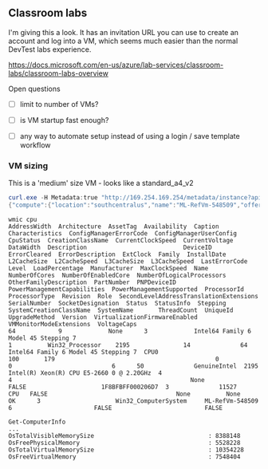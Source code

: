 

## Classroom labs

I'm giving this a look. It has an invitation URL you can use to create an account and log into a VM, which seems much easier than the normal DevTest labs experience.

https://docs.microsoft.com/en-us/azure/lab-services/classroom-labs/classroom-labs-overview 


Open questions

- [ ] limit to number of VMs?
- [ ] is VM startup fast enough?
- [ ] any way to automate setup instead of using a login / save template workflow



### VM sizing

This is a 'medium' size VM - looks like a standard_a4_v2

```powershell
curl.exe -H Metadata:true "http://169.254.169.254/metadata/instance?api-version=2017-08-01"
{"compute":{"location":"southcentralus","name":"ML-RefVm-548509","offer":"WindowsServer","osType":"Windows","placementGroupId":"","platformFaultDomain":"0","platformUpdateDomain":"0","publisher":"MicrosoftWindowsServer","resourceGroupName":"ml-lab-...-vms","sku":"2019-Datacenter-with-Containers","subscriptionId":"...","tags":"EnvironmentSettingName:Kubecon 2018 Windows Containers;LabName:kubecon 2018 windows containers;SubscriptionId:....;hidden-DevTestLabs-LabUId:...;hidden-DevTestLabs-LogicalResourceUId:...","version":"2019.0.20181122","vmId":"...","vmSize":"Standard_A4_v2"},"network":{"interface":[{"ipv4":{"ipAddress":[{"privateIpAddress":"10.0.0.4","publicIpAddress":""}],"subnet":[{"address":"10.0.0.0","prefix":"20"}]},"ipv6":{"ipAddress":[]},"macAddress":"..."}]}}
```

```
wmic cpu
AddressWidth  Architecture  AssetTag  Availability  Caption                               Characteristics  ConfigManagerErrorCode  ConfigManagerUserConfig  CpuStatus  CreationClassName  CurrentClockSpeed  CurrentVoltage  DataWidth  Description                           DeviceID  ErrorCleared  ErrorDescription  ExtClock  Family  InstallDate  L2CacheSize  L2CacheSpeed  L3CacheSize  L3CacheSpeed  LastErrorCode  Level  LoadPercentage  Manufacturer  MaxClockSpeed  Name                                      NumberOfCores  NumberOfEnabledCore  NumberOfLogicalProcessors  OtherFamilyDescription  PartNumber  PNPDeviceID  PowerManagementCapabilities  PowerManagementSupported  ProcessorId       ProcessorType  Revision  Role  SecondLevelAddressTranslationExtensions  SerialNumber  SocketDesignation  Status  StatusInfo  Stepping  SystemCreationClassName  SystemName       ThreadCount  UniqueId  UpgradeMethod  Version  VirtualizationFirmwareEnabled  VMMonitorModeExtensions  VoltageCaps
64            9             None      3             Intel64 Family 6 Model 45 Stepping 7                                                                    1          Win32_Processor    2195               14              64         Intel64 Family 6 Model 45 Stepping 7  CPU0                                      100       179                                             0            0                            6      50              GenuineIntel  2195           Intel(R) Xeon(R) CPU E5-2660 0 @ 2.20GHz  4                                   4                                                  None                                                  FALSE                     1F8BFBFF000206D7  3              11527     CPU   FALSE                                    None          None               OK      3                     Win32_ComputerSystem     ML-RefVm-548509                         6                       FALSE                          FALSE
```

```
Get-ComputerInfo
...
OsTotalVisibleMemorySize                                : 8388148
OsFreePhysicalMemory                                    : 5528228
OsTotalVirtualMemorySize                                : 10354228
OsFreeVirtualMemory                                     : 7548404
```